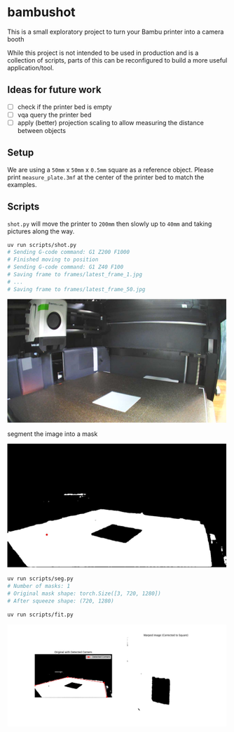 # bambushot

This is a small exploratory project to turn your Bambu printer into a camera booth 

While this project is not intended to be used in production and is a collection of scripts, parts of this can be reconfigured to build a more useful application/tool.

## Ideas for future work

- [ ] check if the printer bed is empty
- [ ] vqa query the printer bed
- [ ] apply (better) projection scaling to allow measuring the distance between objects

## Setup

We are using a `50mm` x `50mm` x `0.5mm` square as a reference object. Please print `measure_plate.3mf` at the center of the printer bed to match the examples.


## Scripts

`shot.py` will move the printer to `200mm` then slowly up to `40mm` and taking pictures along the way.

```bash
uv run scripts/shot.py
# Sending G-code command: G1 Z200 F1000
# Finished moving to position
# Sending G-code command: G1 Z40 F100
# Saving frame to frames/latest_frame_1.jpg
# ...
# Saving frame to frames/latest_frame_50.jpg
```

<img src="frames/latest_frame_20.jpg" width="500">


segment the image into a mask

<img src="images/mask.jpg" width="500">

```bash
uv run scripts/seg.py
# Number of masks: 1
# Original mask shape: torch.Size([3, 720, 1280])
# After squeeze shape: (720, 1280)
```

```bash
uv run scripts/fit.py
```

<img src="images/warped_image.jpg" width="500">